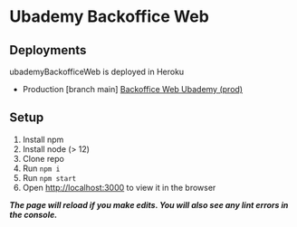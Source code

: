 # Ubademy Backoffice Web

## Deployments
ubademyBackofficeWeb is deployed in Heroku 
* Production [branch main] [Backoffice Web Ubademy (prod)](https://backoffice-web-react.herokuapp.com/)

## Setup

1. Install npm
2. Install node (> 12)
3. Clone repo
4. Run `npm i`
5. Run `npm start`
6. Open [http://localhost:3000](http://localhost:3000) to view it in the browser

***The page will reload if you make edits. You will also see any lint errors in the console.***
